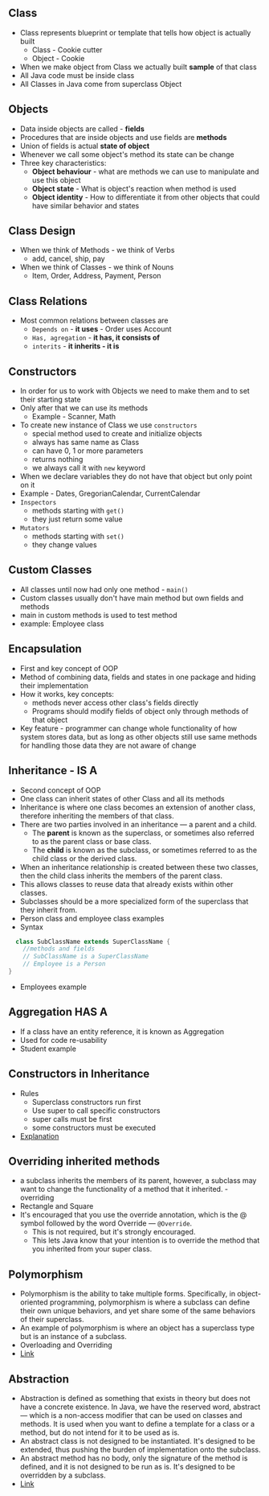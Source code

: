 ## Class

* Class represents blueprint or template that tells how object is actually built
  * Class - Cookie cutter
  * Object - Cookie
* When we make object from Class we actually built **sample** of that class
* All Java code must be inside class
* All Classes in Java come from superclass Object

## Objects

* Data inside objects are called - **fields**
* Procedures that are inside objects and use fields are **methods**
* Union of fields is actual **state of object**
* Whenever we call some object's method its state can be change
* Three key characteristics:
  * **Object behaviour** - what are  methods we can use to manipulate and use this object
  * **Object state** - What is object's reaction when method is used
  * **Object identity** - How to differentiate it from other objects that could have similar behavior and states 

## Class Design

* When we think of Methods - we think of Verbs
  * add, cancel, ship, pay
* When we think of Classes - we think of Nouns
  * Item, Order, Address, Payment, Person

## Class Relations

* Most common relations between classes are
  * `Depends on` - **it uses** - Order uses Account
  * `Has, agregation` - **it has, it consists of**
  * `interits` - **it inherits - it is**

## Constructors

* In order for us to work with Objects we need to make them and to set their starting state
* Only after that we can use its methods
  * Example - Scanner, Math
* To create new instance of Class we use `constructors`
  * special method used to create and initialize objects
  * always has same name as Class
  * can have 0, 1 or more parameters
  * returns nothing
  * we always call it with `new` keyword
* When we declare variables they do not have that object but only point on it
* Example - Dates, GregorianCalendar, CurrentCalendar
* `Inspectors`
  * methods starting with `get()`
  * they just return some value
* `Mutators`
  * methods starting with `set()`
  * they change values

## Custom Classes

* All classes until now had only one method - `main()`
* Custom classes usually don't have main method but own fields and methods
* main in custom methods is used to test method
* example: Employee class

## Encapsulation

* First and key concept of OOP
* Method of combining data, fields and states in one package and hiding their implementation
* How it works, key concepts:
  * methods never access other class's fields directly
  * Programs should modify fields of object only through methods of that object
* Key feature - programmer can change whole functionality of how system stores data, but as long as other objects still use same methods for handling those data they are not aware of change

## Inheritance - IS A

* Second concept of OOP
* One class can inherit states of other Class and all its methods
* Inheritance is where one class becomes an extension of another class, therefore inheriting the members of that class.
* There are two parties involved in an inheritance — a parent and a child.
  * The **parent** is known as the superclass, or sometimes also referred to as the parent class or base class.
  * The **child** is known as the subclass, or sometimes referred to as the child class or the derived class.
* When an inheritance relationship is created between these two classes, then the child class inherits the members of the parent class.
* This allows classes to reuse data that already exists within other classes.
* Subclasses should be a more specialized form of the superclass that they inherit from.
* Person class and employee class examples
* Syntax
```java
  class SubClassName extends SuperClassName {
    //methods and fields
    // SubClassName is a SuperClassName
    // Employee is a Person
}
```
* Employees example

## Aggregation HAS A

* If a class have an entity reference, it is known as Aggregation
* Used for code re-usability
* Student example

## Constructors in Inheritance

* Rules
    * Superclass constructors run first
    * Use super to call specific constructors
    * super calls must be first
    * some constructors must be executed
* [Explanation](https://testautomationu.applitools.com/java-programming-course/chapter9b.html)

## Overriding inherited methods

* a subclass inherits the members of its parent, however, a subclass may want to change the functionality of a method that it inherited. - overriding
* Rectangle and Square
* It's encouraged that you use the override annotation, which is the @ symbol followed by the word Override — `@Override`.
  * This is not required, but it's strongly encouraged. 
  * This lets Java know that your intention is to override the method that you inherited from your super class.

## Polymorphism

* Polymorphism is the ability to take multiple forms. Specifically, in object-oriented programming, polymorphism is where a subclass can define their own unique behaviors, and yet share some of the same behaviors of their superclass.
* An example of polymorphism is where an object has a superclass type but is an instance of a subclass.
* Overloading and Overriding
* [Link](https://testautomationu.applitools.com/java-programming-course/chapter10.html)

## Abstraction

* Abstraction is defined as something that exists in theory but does not have a concrete existence. In Java, we have the reserved word, abstract — which is a non-access modifier that can be used on classes and methods. It is used when you want to define a template for a class or a method, but do not intend for it to be used as is.
* An abstract class is not designed to be instantiated. It's designed to be extended, thus pushing the burden of implementation onto the subclass.
* An abstract method has no body, only the signature of the method is defined, and it is not designed to be run as is. It's designed to be overridden by a subclass.
* [Link](https://testautomationu.applitools.com/java-programming-course/chapter11a.html)
